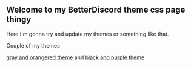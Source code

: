 ## Welcome to my BetterDiscord theme css page thingy

Here I'm gonna try and update my themes or something like that. 


Couple of my themes


[gray and orangered theme](https://raw.githubusercontent.com/StriderG/BetterDiscord-themes/main/G%26OR.css) and
[black and purple theme](https://striderg.github.io/bp.css)

